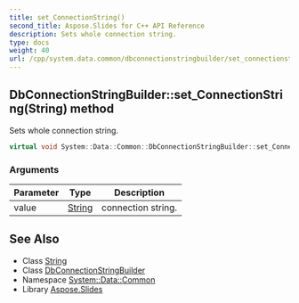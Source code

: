 ```yaml
---
title: set_ConnectionString()
second_title: Aspose.Slides for C++ API Reference
description: Sets whole connection string.
type: docs
weight: 40
url: /cpp/system.data.common/dbconnectionstringbuilder/set_connectionstring/
---
```

## DbConnectionStringBuilder::set_ConnectionString(String) method


Sets whole connection string.

```cpp
virtual void System::Data::Common::DbConnectionStringBuilder::set_ConnectionString(String value)
```


### Arguments

| Parameter | Type | Description |
| --- | --- | --- |
| value | [String](../../../system/string/) | connection string. |

## See Also

* Class [String](../../system/string/)
* Class [DbConnectionStringBuilder](./)
* Namespace [System::Data::Common](../)
* Library [Aspose.Slides](../../)